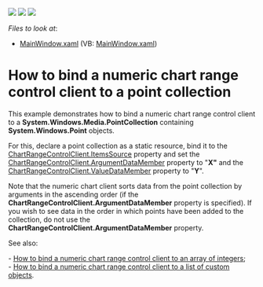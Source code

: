 <!-- default badges list -->
![](https://img.shields.io/endpoint?url=https://codecentral.devexpress.com/api/v1/VersionRange/128568769/13.2.8%2B)
[![](https://img.shields.io/badge/Open_in_DevExpress_Support_Center-FF7200?style=flat-square&logo=DevExpress&logoColor=white)](https://supportcenter.devexpress.com/ticket/details/E5190)
[![](https://img.shields.io/badge/📖_How_to_use_DevExpress_Examples-e9f6fc?style=flat-square)](https://docs.devexpress.com/GeneralInformation/403183)
<!-- default badges end -->
<!-- default file list -->
*Files to look at*:

* [MainWindow.xaml](./CS/BindNumericChartClientToPointCollection/MainWindow.xaml) (VB: [MainWindow.xaml](./VB/BindNumericChartClientToPointCollection/MainWindow.xaml))
<!-- default file list end -->
# How to bind a numeric chart range control client to a point collection


<p>This example demonstrates how to bind a numeric chart range control client to a <strong>System.Windows.Media.PointCollection</strong> containing <strong>System.Windows.Point</strong> objects.</p><p>For this, declare a point collection as a static resource, bind it to the <a href="https://help.devexpress.com/#WPF/DevExpressXpfChartsRangeControlClientChartRangeControlClient_ItemsSourcetopic"><u>ChartRangeControlClient.ItemsSource</u></a> property and set the <a href="https://help.devexpress.com/#WPF/DevExpressXpfChartsRangeControlClientChartRangeControlClient_ArgumentDataMembertopic"><u>ChartRangeControlClient.ArgumentDataMember</u></a> property to "<strong>X"</strong> and the <a href="https://help.devexpress.com/#WPF/DevExpressXpfChartsRangeControlClientChartRangeControlClient_ValueDataMembertopic"><u>ChartRangeControlClient.ValueDataMember</u></a> property to "<strong>Y</strong>".</p><p>Note that the numeric chart client sorts data from the point collection by arguments in the ascending order (if the <strong>ChartRangeControlClient.ArgumentDataMember</strong> property is specified). If you wish to see data in the order in which points have been added to the collection, do not use the <strong>ChartRangeControlClient.ArgumentDataMember</strong> property. </p><p>See also:</p><p>- <a href="https://www.devexpress.com/Support/Center/CodeCentral/ViewExample.aspx?exampleId=E5110"><u>How to bind a numeric chart range control client to an array of integers</u></a>;<br />
- <a href="https://www.devexpress.com/Support/Center/CodeCentral/ViewExample.aspx?exampleId=E5193"><u>How to bind a numeric chart range control client to a list of custom objects</u></a>.</p>

<br/>


